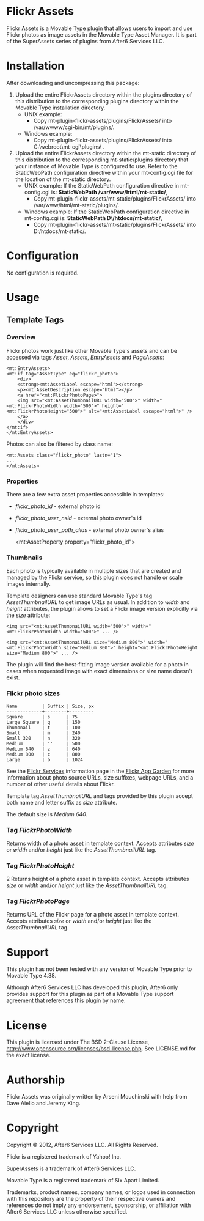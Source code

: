 # Flickr Assets

Flickr Assets is a Movable Type plugin that allows users to import and use Flickr photos as image assets in the Movable Type Asset Manager.  It is part of the SuperAssets series of plugins from After6 Services LLC.

# Installation

After downloading and uncompressing this package:

1. Upload the entire FlickrAssets directory within the plugins directory of this distribution to the corresponding plugins directory within the Movable Type installation directory.
    * UNIX example:
        * Copy mt-plugin-flickr-assets/plugins/FlickrAssets/ into /var/wwww/cgi-bin/mt/plugins/.
    * Windows example:
        * Copy mt-plugin-flickr-assets/plugins/FlickrAssets/ into C:\webroot\mt-cgi\plugins\ .
2. Upload the entire FlickrAssets directory within the mt-static directory of this distribution to the corresponding mt-static/plugins directory that your instance of Movable Type is configured to use.  Refer to the StaticWebPath configuration directive within your mt-config.cgi file for the location of the mt-static directory.
    * UNIX example: If the StaticWebPath configuration directive in mt-config.cgi is: **StaticWebPath  /var/www/html/mt-static/**,
        * Copy mt-plugin-flickr-assets/mt-static/plugins/FlickrAssets/ into /var/www/html/mt-static/plugins/.
    * Windows example: If the StaticWebPath configuration directive in mt-config.cgi is: **StaticWebPath D:/htdocs/mt-static/**,
        * Copy mt-plugin-flickr-assets/mt-static/plugins/FlickrAssets/ into D:/htdocs/mt-static/.

# Configuration

No configuration is required.

# Usage

## Template Tags

### Overview

Flickr photos work just like other Movable Type's assets and can be accessed via tags *Asset*, *Assets*, *EntryAssets* and *PageAssets*:

    <mt:EntryAssets>
    <mt:if tag="AssetType" eq="flickr_photo">
        <div>
        <strong><mt:AssetLabel escape="html"></strong>
        <p><mt:AssetDescription escape="html"></p>
        <a href="<mt:FlickrPhotoPage>">
        <img src="<mt:AssetThumbnailURL width="500">" width="<mt:FlickrPhotoWidth width="500">" height="<mt:FlickrPhotoHeight="500">" alt="<mt:AssetLabel escape="html">" />
        </a>
        </div>
    </mt:if>
    </mt:EntryAssets>

Photos can also be filtered by class name:

    <mt:Assets class="flickr_photo" lastn="1">
    ...
    </mt:Assets>

### Properties

There are a few extra asset properties accessible in templates:

* *flickr_photo_id* - external photo id
* *flickr_photo_user_nsid* - external photo owner's id
* *flickr_photo_user_path_alias* - external photo owner's alias

    <mt:AssetProperty property="flickr_photo_id">

### Thumbnails

Each photo is typically available in multiple sizes that are created and managed by the Flickr service, so this plugin does not handle or scale images internally.

Template designers can use standard Movable Type's tag *AssetThumbnailURL* to get image URLs as usual. In addition to *width* and *height* attributes, the plugin allows to set a Flickr image version explicitly via the *size* attribute:

    <img src="<mt:AssetThumbnailURL width="500">" width="<mt:FlickrPhotoWidth width="500">" ... />
 
    <img src="<mt:AssetThumbnailURL size="Medium 800">" width="<mt:FlickrPhotoWidth size="Medium 800">" height="<mt:FlickrPhotoHeight size="Medium 800">" ... />

The plugin will find the best-fitting image version available for a photo in cases when requested image with exact dimensions or size name doesn't exist.

### Flickr photo sizes

    Name         | Suffix | Size, px
    -------------+--------+---------
    Square       | s      | 75       
    Large Square | q      | 150      
    Thumbnail    | t      | 100      
    Small        | m      | 240      
    Small 320    | n      | 320      
    Medium       | ''     | 500      
    Medium 640   | z      | 640      
    Medium 800   | c      | 800      
    Large        | b      | 1024     

See the [Flickr Services](http://www.flickr.com/services/api/misc.urls.html) information page in the [Flickr App Garden](http://www.flickr.com/services/) for more information about photo source URLs, size suffixes, webpage URLs, and a number of other useful details about Flickr.

Template tag *AssetThumbnailURL* and tags provided by this plugin accept both name and letter suffix as *size* attribute.

The default size is *Medium 640*.

### Tag *FlickrPhotoWidth*

Returns width of a photo asset in template context. Accepts attributes *size* or *width* and/or *height* just like the *AssetThumbnailURL* tag.

### Tag *FlickrPhotoHeight*
2
Returns height of a photo asset in template context. Accepts attributes *size* or *width* and/or *height* just like the *AssetThumbnailURL* tag.

### Tag *FlickrPhotoPage*

Returns URL of the Flickr page for a photo asset in template context. Accepts attributes *size* or *width* and/or *height* just like the *AssetThumbnailURL* tag.

# Support

This plugin has not been tested with any version of Movable Type prior to Movable Type 4.38.

Although After6 Services LLC has developed this plugin, After6 only provides support for this plugin as part of a Movable Type support agreement that references this plugin by name.

# License

This plugin is licensed under The BSD 2-Clause License, http://www.opensource.org/licenses/bsd-license.php.  See LICENSE.md for the exact license.

# Authorship

Flickr Assets was originally written by Arseni Mouchinski with help from Dave Aiello and Jeremy King.

# Copyright

Copyright &copy; 2012, After6 Services LLC.  All Rights Reserved.

Flickr is a registered trademark of Yahoo! Inc.

SuperAssets is a trademark of After6 Services LLC.

Movable Type is a registered trademark of Six Apart Limited.

Trademarks, product names, company names, or logos used in connection with this repository are the property of their respective owners and references do not imply any endorsement, sponsorship, or affiliation with After6 Services LLC unless otherwise specified.
